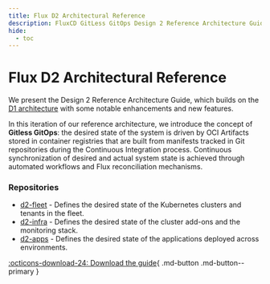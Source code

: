 ```yaml
---
title: Flux D2 Architectural Reference
description: FluxCD GitLess GitOps Design 2 Reference Architecture Guide
hide:
  - toc
---
```


# Flux D2 Architectural Reference

We present the Design 2 Reference Architecture Guide,
which builds on the [D1 architecture](d1-architecture-reference.md) with
some notable enhancements and new features.

In this iteration of our reference architecture, we introduce the concept of **Gitless GitOps**:
the desired state of the system is driven by OCI Artifacts stored in container
registries that are built from manifests tracked in Git repositories during the
Continuous Integration process. Continuous synchronization of desired and actual
system state is achieved through automated workflows and Flux reconciliation
mechanisms.

### Repositories

- [d2-fleet](https://github.com/controlplaneio-fluxcd/d2-fleet) - Defines the desired state of the Kubernetes clusters and tenants in the fleet.
- [d2-infra](https://github.com/controlplaneio-fluxcd/d2-infra) - Defines the desired state of the cluster add-ons and the monitoring stack.
- [d2-apps](https://github.com/controlplaneio-fluxcd/d2-apps) - Defines the desired state of the applications deployed across environments.

[:octicons-download-24: Download the guide](https://raw.githubusercontent.com/controlplaneio-fluxcd/distribution/main/guides/ControlPlane_Flux_D2_Reference_Architecture_Guide.pdf){ .md-button .md-button--primary }
